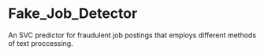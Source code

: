 # Fake_Job_Detector
An SVC predictor for fraudulent job postings that employs different methods of text proccessing.
